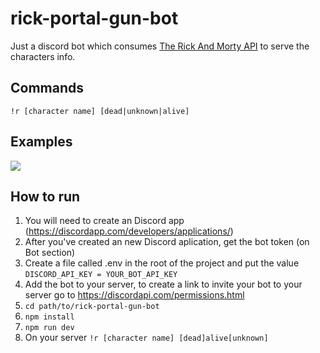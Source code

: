 # rick-portal-gun-bot  
Just a discord bot which consumes [The Rick And Morty API](https://rickandmortyapi.com/) to serve the characters info.

## Commands  
```!r [character name] [dead|unknown|alive]```

## Examples
![](gifExample.gif)

## How to run
1. You will need to create an Discord app (https://discordapp.com/developers/applications/)
2. After you've created an new Discord aplication, get the bot token (on Bot section)
3. Create a file called .env in the root of the project and put the value ```DISCORD_API_KEY = YOUR_BOT_API_KEY```
4. Add the bot to your server, to create a link to invite your bot to your server go to https://discordapi.com/permissions.html
4. ```cd path/to/rick-portal-gun-bot```
5. ```npm install```
6. ```npm run dev```
7. On your server ```!r [character name] [dead]alive[unknown]```
